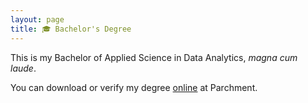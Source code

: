 ```yaml
---
layout: page
title: 🎓 Bachelor's Degree
---
```


This is my Bachelor of Applied Science in Data Analytics, _magna cum laude_.

You can download or verify my degree [online](https://www.parchment.com/u/award/f09fa9b7a8c7f3d0179370e1d4f0f426) at Parchment.

<div id="adobe-dc-view" style="width: 100%;"></div>
<script src="https://acrobatservices.adobe.com/view-sdk/viewer.js"></script>
<script type="text/javascript">
	document.addEventListener("adobe_dc_view_sdk.ready", function(){ 
		var adobeDCView = new AdobeDC.View({clientId: "7c1e0c31346443b581bfab472ae29541", divId: "adobe-dc-view"});
		adobeDCView.previewFile({
			content:{location: {url: "https://dannyphamv.com/assets/files/bachelors.pdf"}},
			metaData:{fileName: "DannyPham_BachelorsDegree.pdf"}
		}, {embedMode: "IN_LINE"});
	});
</script>
